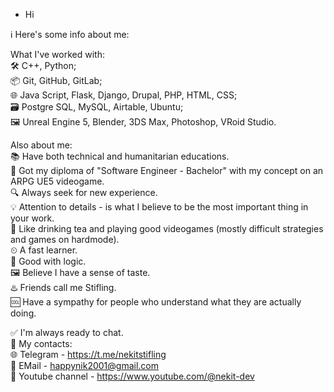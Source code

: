 - Hi

ℹ️ Here's some info about me:

What I've worked with:  
🛠 C++, Python;  
📦 Git, GitHub, GitLab;  
🌐 Java Script, Flask, Django, Drupal, PHP, HTML, CSS;  
🗃 Postgre SQL, MySQL, Airtable, Ubuntu;  
🖼 Unreal Engine 5, Blender, 3DS Max, Photoshop, VRoid Studio.  

Also about me:  
📚 Have both technical and humanitarian educations.  
📜 Got my diploma of "Software Engineer - Bachelor" with my concept on an ARPG UE5 videogame.  
🔍 Always seek for new experience.  
💡 Attention to details - is what I believe to be the most important thing in your work.  
🍵 Like drinking tea and playing good videogames (mostly difficult strategies and games on hardmode).  
⏲ A fast learner.  
🧠 Good with logic.  
🖼 Believe I have a sense of taste.  
♨️ Friends call me Stifling.  
🆒 Have a sympathy for people who understand what they are actually doing.  
  
✅ I'm always ready to chat.  
🔗 My contacts:  
🌐 Telegram - https://t.me/nekitstifling  
📧 EMail - happynik2001@gmail.com  
💼 Youtube channel - https://www.youtube.com/@nekit-dev  
<!---
NeKitStifling/NeKitStifling is a ✨ special ✨ repository because its `README.md` (this file) appears on your GitHub profile.
You can click the Preview link to take a look at your changes.
--->
